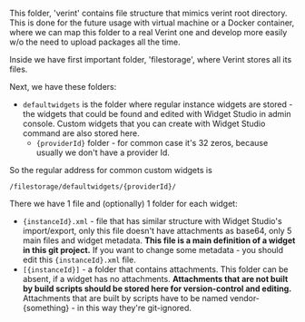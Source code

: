This folder, 'verint' contains file structure that mimics verint root directory. This is done 
for the future usage with virtual machine or a Docker container, where we can map this folder to 
a real Verint one and develop more easily w/o the need to upload packages all the time.

Inside we have 
first important folder, 'filestorage', where Verint stores all its files.

Next, we have these folders:

* `defaultwidgets` is the folder where regular instance widgets are stored - the widgets that could
be found and edited with Widget Studio in admin console. Custom widgets that you can create with 
  Widget Studio command are also stored here.
  * `{providerId}` folder - for common case it's 32 zeros, because usually we don't have a 
    provider Id. 
  
So the regular address for common custom widgets is 
```
/filestorage/defaultwidgets/{providerId}/
```
There we have 1 file and (optionally) 1 folder for each widget:

* `{instanceId}.xml` - file that has similar structure with Widget Studio's import/export, only 
this file doesn't have attachments as base64, only 5 main files and widget metadata. **This file 
is a main definition of a widget in this git project.** If you want to change some metadata - 
  you should edit this `{instanceId}.xml` file.  
* `[{instanceId}]` - a folder that contains attachments. This folder can be absent, if a widget has 
no attachments. **Attachments that are not built by build scripts should be stored here for 
version-control and editing.** Attachments that are built by scripts have to be named vendor-
  {something} - in this way they're git-ignored.
